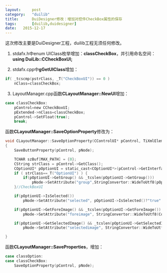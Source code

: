```yaml
---
layout: 	post
category:	"duilib"
title:		DuiDesigner修改：增加对控件CheckBox属性的保存
tags:		[duilib,duidesigner]
date:   2015-12-17	
---
```


这次修改主要是DuiDesigner工程，duilib工程无须任何修改。

1. stdafx.h中enum UIClass枚举增加：**classCheckBox**，并引用命名空间：**using DuiLib::CCheckBoxUI;**

2. stdafx.cpp中**gGetUIClass**增加：
```c
if( _tcscmp(pstrClass, _T("CheckBoxUI")) == 0 )
    nClass=classCheckBox;

```
3. LayoutManager.cpp函数**CLayoutManager::NewUI**增加：
```c
case classCheckBox:
	pControl=new CCheckBoxUI;
	pExtended->nClass=classCheckBox;
	pControl->SetFloat(true);
	break;
```

函数**CLayoutManager::SaveOptionProperty**修改为：
```c
void CLayoutManager::SaveOptionProperty(CControlUI* pControl, TiXmlElement* pNode)
{
    SaveButtonProperty(pControl, pNode);

    TCHAR szBuf[MAX_PATH] = {0};
    CString strClass = pControl->GetClass();
    COptionUI* pOptionUI = static_cast<COptionUI*>(pControl->GetInterface(_T("Option")));
    if ( strClass==_T("OptionUI") ) {
        if(pOptionUI->GetGroup() && _tcslen(pOptionUI->GetGroup()))
            pNode->SetAttribute("group",StringConvertor::WideToUtf8(pOptionUI->GetGroup()));
    }//CheckBoxUI

    if(pOptionUI->IsSelected())
        pNode->SetAttribute("selected", pOptionUI->IsSelected()?"true":"false");

    if(pOptionUI->GetForeImage() && _tcslen(pOptionUI->GetForeImage()) > 0)
        pNode->SetAttribute("foreimage", StringConvertor::WideToUtf8(ConvertImageFileName(pOptionUI->GetForeImage())));

    if(pOptionUI->GetSelectedImage() && _tcslen(pOptionUI->GetSelectedImage()) > 0)
        pNode->SetAttribute("selectedimage", StringConvertor::WideToUtf8(ConvertImageFileName(pOptionUI->GetSelectedImage())));

}
```


函数**CLayoutManager::SaveProperties**，增加：
```c
case classOption:
case classCheckBox:
    SaveOptionProperty(pControl, pNode);
```
